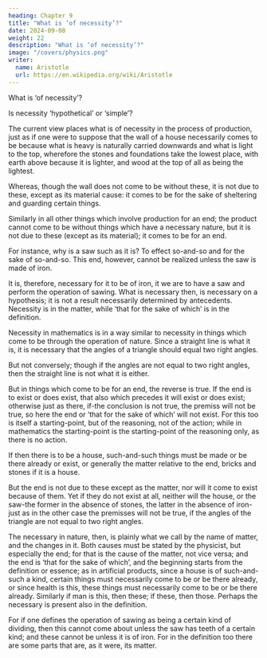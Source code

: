 ```yaml
---
heading: Chapter 9
title: "What is ‘of necessity’?"
date: 2024-09-08
weight: 22
description: "What is ‘of necessity’?"
image: "/covers/physics.png"
writer:
  name: Aristotle 
  url: https://en.wikipedia.org/wiki/Aristotle
---
```



What is ‘of necessity’?

Is necessity ‘hypothetical’ or ‘simple’?

The current view places what is of necessity in the process of production, just as if one were to suppose that the wall of a house necessarily comes to be because what is heavy is naturally carried downwards and what is light to the top, wherefore the stones and foundations take the lowest place, with earth above because it is lighter, and wood at the top of all as being the lightest.

Whereas, though the wall does not come to be without these, it is not due to these, except as its material cause: it comes to be for the sake of sheltering and guarding certain things. 

Similarly in all other things which involve production for an end; the product cannot come to be without things
which have a necessary nature, but it is not due to these (except as its material); it comes
to be for an end. 

For instance, why is a saw such as it is? To effect so-and-so and for the sake of so-and-so. This end, however, cannot be realized unless the saw is made of iron. 

It is, therefore, necessary for it to be of iron, it we are to have a saw and perform the operation of sawing. What is necessary then, is necessary on a hypothesis; it is not a result necessarily determined by antecedents. Necessity is in the matter, while ‘that for
the sake of which’ is in the definition.

Necessity in mathematics is in a way similar to necessity in things which come to be
through the operation of nature. Since a straight line is what it is, it is necessary that the
angles of a triangle should equal two right angles.

But not conversely; though if the angles are not equal to two right angles, then the straight line is not what it is either. 

But in things which come to be for an end, the reverse is true. If the end is to exist or does exist, that also which precedes it will exist or does exist; otherwise just as there, if-the conclusion is not true, the premiss will not be true, so here the end or ‘that for the sake of which’ will not exist. For this too is itself a starting-point, but of the reasoning, not of the action; while in mathematics the starting-point is the starting-point of the reasoning only, as there is no action.

If then there is to be a house, such-and-such things must be made or be there already or exist, or generally the matter relative to the end, bricks and stones if it is a house.

But the end is not due to these except as the matter, nor will it come to exist because of them. Yet if they do not exist at all, neither will the house, or the saw-the former in the absence of stones, the latter in the absence of iron-just as in the other case the premisses will not be true, if the angles of the triangle are not equal to two right angles.

The necessary in nature, then, is plainly what we call by the name of matter, and the
changes in it. Both causes must be stated by the physicist, but especially the end; for
that is the cause of the matter, not vice versa; and the end is ‘that for the sake of which’,
and the beginning starts from the definition or essence; as in artificial products, since a
house is of such-and-such a kind, certain things must necessarily come to be or be there
already, or since health is this, these things must necessarily come to be or be there
already. Similarly if man is this, then these; if these, then those. Perhaps the necessary is
present also in the definition.

For if one defines the operation of sawing as being a certain kind of dividing, then this
cannot come about unless the saw has teeth of a certain kind; and these cannot be unless
it is of iron. For in the definition too there are some parts that are, as it were, its matter.

